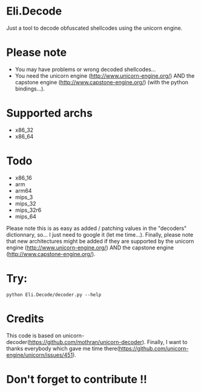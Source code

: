 # Eli.Decode
Just a tool to decode obfuscated shellcodes using the unicorn engine.

# Please note
- You may have problems or wrong decoded shellcodes...
- You need the unicorn engine (http://www.unicorn-engine.org/) AND the capstone engine (http://www.capstone-engine.org/) (with the python bindings...).

# Supported archs
- x86_32
- x86_64

# Todo
- x86_16
- arm
- arm64
- mips_3
- mips_32
- mips_32r6
- mips_64

Please note this is as easy as added / patching values in the "decoders" dictionnary, so... I just need to google it (let me time...).
Finally, please note that new architectures might be added if they are supported by the unicorn engine (http://www.unicorn-engine.org/) AND the capstone engine (http://www.capstone-engine.org/).

# Try:
```
python Eli.Decode/decoder.py --help
```

# Credits
This code is based on unicorn-decoder(https://github.com/mothran/unicorn-decoder).
Finally, I want to thanks everybody which gave me time there(https://github.com/unicorn-engine/unicorn/issues/451).

# Don't forget to contribute !!
